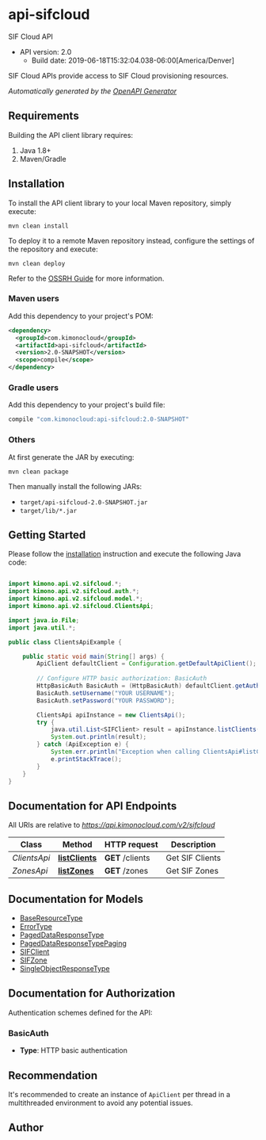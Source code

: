# api-sifcloud

SIF Cloud API
- API version: 2.0
  - Build date: 2019-06-18T15:32:04.038-06:00[America/Denver]

SIF Cloud APIs provide access to SIF Cloud provisioning resources.


*Automatically generated by the [OpenAPI Generator](https://openapi-generator.tech)*


## Requirements

Building the API client library requires:
1. Java 1.8+
2. Maven/Gradle

## Installation

To install the API client library to your local Maven repository, simply execute:

```shell
mvn clean install
```

To deploy it to a remote Maven repository instead, configure the settings of the repository and execute:

```shell
mvn clean deploy
```

Refer to the [OSSRH Guide](http://central.sonatype.org/pages/ossrh-guide.html) for more information.

### Maven users

Add this dependency to your project's POM:

```xml
<dependency>
  <groupId>com.kimonocloud</groupId>
  <artifactId>api-sifcloud</artifactId>
  <version>2.0-SNAPSHOT</version>
  <scope>compile</scope>
</dependency>
```

### Gradle users

Add this dependency to your project's build file:

```groovy
compile "com.kimonocloud:api-sifcloud:2.0-SNAPSHOT"
```

### Others

At first generate the JAR by executing:

```shell
mvn clean package
```

Then manually install the following JARs:

* `target/api-sifcloud-2.0-SNAPSHOT.jar`
* `target/lib/*.jar`

## Getting Started

Please follow the [installation](#installation) instruction and execute the following Java code:

```java

import kimono.api.v2.sifcloud.*;
import kimono.api.v2.sifcloud.auth.*;
import kimono.api.v2.sifcloud.model.*;
import kimono.api.v2.sifcloud.ClientsApi;

import java.io.File;
import java.util.*;

public class ClientsApiExample {

    public static void main(String[] args) {
        ApiClient defaultClient = Configuration.getDefaultApiClient();
        
        // Configure HTTP basic authorization: BasicAuth
        HttpBasicAuth BasicAuth = (HttpBasicAuth) defaultClient.getAuthentication("BasicAuth");
        BasicAuth.setUsername("YOUR USERNAME");
        BasicAuth.setPassword("YOUR PASSWORD");

        ClientsApi apiInstance = new ClientsApi();
        try {
            java.util.List<SIFClient> result = apiInstance.listClients();
            System.out.println(result);
        } catch (ApiException e) {
            System.err.println("Exception when calling ClientsApi#listClients");
            e.printStackTrace();
        }
    }
}

```

## Documentation for API Endpoints

All URIs are relative to *https://api.kimonocloud.com/v2/sifcloud*

Class | Method | HTTP request | Description
------------ | ------------- | ------------- | -------------
*ClientsApi* | [**listClients**](docs/ClientsApi.md#listClients) | **GET** /clients | Get SIF Clients
*ZonesApi* | [**listZones**](docs/ZonesApi.md#listZones) | **GET** /zones | Get SIF Zones


## Documentation for Models

 - [BaseResourceType](docs/BaseResourceType.md)
 - [ErrorType](docs/ErrorType.md)
 - [PagedDataResponseType](docs/PagedDataResponseType.md)
 - [PagedDataResponseTypePaging](docs/PagedDataResponseTypePaging.md)
 - [SIFClient](docs/SIFClient.md)
 - [SIFZone](docs/SIFZone.md)
 - [SingleObjectResponseType](docs/SingleObjectResponseType.md)


## Documentation for Authorization

Authentication schemes defined for the API:
### BasicAuth

- **Type**: HTTP basic authentication


## Recommendation

It's recommended to create an instance of `ApiClient` per thread in a multithreaded environment to avoid any potential issues.

## Author



